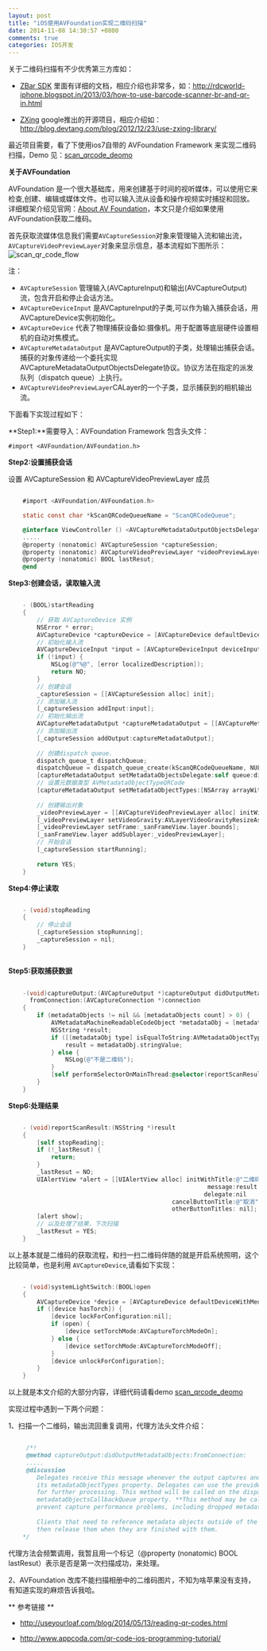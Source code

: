 ```yaml
---
layout: post
title: "iOS使用AVFoundation实现二维码扫描"
date: 2014-11-08 14:30:57 +0800
comments: true
categories: IOS开发
---
```

关于二维码扫描有不少优秀第三方库如：

+ [ZBar SDK](http://zbar.sourceforge.net/iphone/sdkdoc/index.html) 里面有详细的文档，相应介绍也非常多，如：<u>http://rdcworld-iphone.blogspot.in/2013/03/how-to-use-barcode-scanner-br-and-qr-in.html</u>

+ [ZXing](https://github.com/zxing/zxing) google推出的开源项目，相应介绍如：<u>http://blog.devtang.com/blog/2012/12/23/use-zxing-library/</u>

最近项目需要，看了下使用ios7自带的 AVFoundation Framework 来实现二维码扫描，Demo 见：[scan_qrcode_deomo](https://github.com/strivingboy/scan_qrcode_demo.git)

**关于AVFoundation**

<!--more-->

AVFoundation 是一个很大基础库，用来创建基于时间的视听媒体，可以使用它来检查,创建、编辑或媒体文件。也可以输入流从设备和操作视频实时捕捉和回放。详细框架介绍见官网：[About AV Foundation](https://developer.apple.com/library/mac/documentation/AudioVideo/Conceptual/AVFoundationPG/Articles/00_Introduction.html)，本文只是介绍如果使用AVFoundation获取二维码。

首先获取流媒体信息我们需要`AVCaptureSession`对象来管理输入流和输出流，`AVCaptureVideoPreviewLayer`对象来显示信息，基本流程如下图所示：
![scan_qr_code_flow](http://strivingboy.github.com/images/2014-11-08-flow)

注：

+ `AVCaptureSession` 管理输入(AVCaptureInput)和输出(AVCaptureOutput)流，包含开启和停止会话方法。
+ `AVCaptureDeviceInput` 是AVCaptureInput的子类,可以作为输入捕获会话，用AVCaptureDevice实例初始化。
+ `AVCaptureDevice` 代表了物理捕获设备如:摄像机。用于配置等底层硬件设置相机的自动对焦模式。
+ `AVCaptureMetadataOutput` 是AVCaptureOutput的子类，处理输出捕获会话。捕获的对象传递给一个委托实现AVCaptureMetadataOutputObjectsDelegate协议。协议方法在指定的派发队列（dispatch queue）上执行。
+ `AVCaptureVideoPreviewLayer`CALayer的一个子类，显示捕获到的相机输出流。

下面看下实现过程如下：

**Step1:**需要导入：AVFoundation Framework 包含头文件：

    #import <AVFoundation/AVFoundation.h>


**Step2:设置捕获会话**

设置 AVCaptureSession 和 AVCaptureVideoPreviewLayer 成员

```objective-c

    #import <AVFoundation/AVFoundation.h>

    static const char *kScanQRCodeQueueName = "ScanQRCodeQueue";

    @interface ViewController () <AVCaptureMetadataOutputObjectsDelegate>
    .....
    @property (nonatomic) AVCaptureSession *captureSession;
    @property (nonatomic) AVCaptureVideoPreviewLayer *videoPreviewLayer;
    @property (nonatomic) BOOL lastResut;
    @end

```

**Step3:创建会话，读取输入流**

```objective-c

    - (BOOL)startReading
    {
        // 获取 AVCaptureDevice 实例
        NSError * error;
        AVCaptureDevice *captureDevice = [AVCaptureDevice defaultDeviceWithMediaType:AVMediaTypeVideo];
        // 初始化输入流
        AVCaptureDeviceInput *input = [AVCaptureDeviceInput deviceInputWithDevice:captureDevice error:&error];
        if (!input) {
            NSLog(@"%@", [error localizedDescription]);
            return NO;
        }
        // 创建会话
        _captureSession = [[AVCaptureSession alloc] init];
        // 添加输入流
        [_captureSession addInput:input];
        // 初始化输出流
        AVCaptureMetadataOutput *captureMetadataOutput = [[AVCaptureMetadataOutput alloc] init];
        // 添加输出流
        [_captureSession addOutput:captureMetadataOutput];
        
        // 创建dispatch queue.
        dispatch_queue_t dispatchQueue;
        dispatchQueue = dispatch_queue_create(kScanQRCodeQueueName, NULL);
        [captureMetadataOutput setMetadataObjectsDelegate:self queue:dispatchQueue];
        // 设置元数据类型 AVMetadataObjectTypeQRCode
        [captureMetadataOutput setMetadataObjectTypes:[NSArray arrayWithObject:AVMetadataObjectTypeQRCode]];
        
        // 创建输出对象
        _videoPreviewLayer = [[AVCaptureVideoPreviewLayer alloc] initWithSession:_captureSession];
        [_videoPreviewLayer setVideoGravity:AVLayerVideoGravityResizeAspectFill];
        [_videoPreviewLayer setFrame:_sanFrameView.layer.bounds];
        [_sanFrameView.layer addSublayer:_videoPreviewLayer];
        // 开始会话
        [_captureSession startRunning];
        
        return YES;
    }

```

**Step4:停止读取**

```objective-c

    - (void)stopReading
    {
        // 停止会话
        [_captureSession stopRunning];
        _captureSession = nil;
    }
    
```

**Step5:获取捕获数据**

```objective-c
    
    -(void)captureOutput:(AVCaptureOutput *)captureOutput didOutputMetadataObjects:(NSArray *)metadataObjects
      fromConnection:(AVCaptureConnection *)connection
	{
	    if (metadataObjects != nil && [metadataObjects count] > 0) {
	        AVMetadataMachineReadableCodeObject *metadataObj = [metadataObjects objectAtIndex:0];
	        NSString *result;
	        if ([[metadataObj type] isEqualToString:AVMetadataObjectTypeQRCode]) {
	            result = metadataObj.stringValue;
	        } else {
	            NSLog(@"不是二维码");
	        }
	        [self performSelectorOnMainThread:@selector(reportScanResult:) withObject:result waitUntilDone:NO];
	    }
	}

```

**Step6:处理结果**

```objective-c

	- (void)reportScanResult:(NSString *)result
	{
	    [self stopReading];
	    if (!_lastResut) {
	        return;
	    }
	    _lastResut = NO;
	    UIAlertView *alert = [[UIAlertView alloc] initWithTitle:@"二维码扫描"
	                                                    message:result
	                                                   delegate:nil
	                                          cancelButtonTitle:@"取消"
	                                          otherButtonTitles: nil];
	    [alert show];
	    // 以及处理了结果，下次扫描
	    _lastResut = YES;
	}

```

以上基本就是二维码的获取流程，和扫一扫二维码伴随的就是开启系统照明，这个比较简单，也是利用 `AVCaptureDevice`,请看如下实现：

```objective-c

	- (void)systemLightSwitch:(BOOL)open
	{
	    AVCaptureDevice *device = [AVCaptureDevice defaultDeviceWithMediaType:AVMediaTypeVideo];
	    if ([device hasTorch]) {
	        [device lockForConfiguration:nil];
	        if (open) {
	            [device setTorchMode:AVCaptureTorchModeOn];
	        } else {
	            [device setTorchMode:AVCaptureTorchModeOff];
	        }
	        [device unlockForConfiguration];
	    }
	}


```

以上就是本文介绍的大部分内容，详细代码请看demo [scan_qrcode_deomo](https://github.com/strivingboy/scan_qrcode_demo.git)

实现过程中遇到一下两个问题：

1、扫描一个二维码，输出流回重复调用，代理方法头文件介绍：

```objective-c

	 /*!
	 @method captureOutput:didOutputMetadataObjects:fromConnection:
	 .....	
	 @discussion
	    Delegates receive this message whenever the output captures and emits new objects, as specified by
	    its metadataObjectTypes property. Delegates can use the provided objects in conjunction with other APIs
	    for further processing. This method will be called on the dispatch queue specified by the output's
	    metadataObjectsCallbackQueue property. **This method may be called frequently** so it must be efficient to 
	    prevent capture performance problems, including dropped metadata objects.
	
	    Clients that need to reference metadata objects outside of the scope of this method must retain them and
	    then release them when they are finished with them.
	*/

```

代理方法会频繁调用，我暂且用一个标记（@property (nonatomic) BOOL lastResut）表示是否是第一次扫描成功，来处理。

2、AVFoundation 改库不能扫描相册中的二维码图片，不知为啥苹果没有支持，有知道实现的麻烦告诉我哈。


** 参考链接 ** 

- <u>http://useyourloaf.com/blog/2014/05/13/reading-qr-codes.html</u>

- <u>http://www.appcoda.com/qr-code-ios-programming-tutorial/ </u>